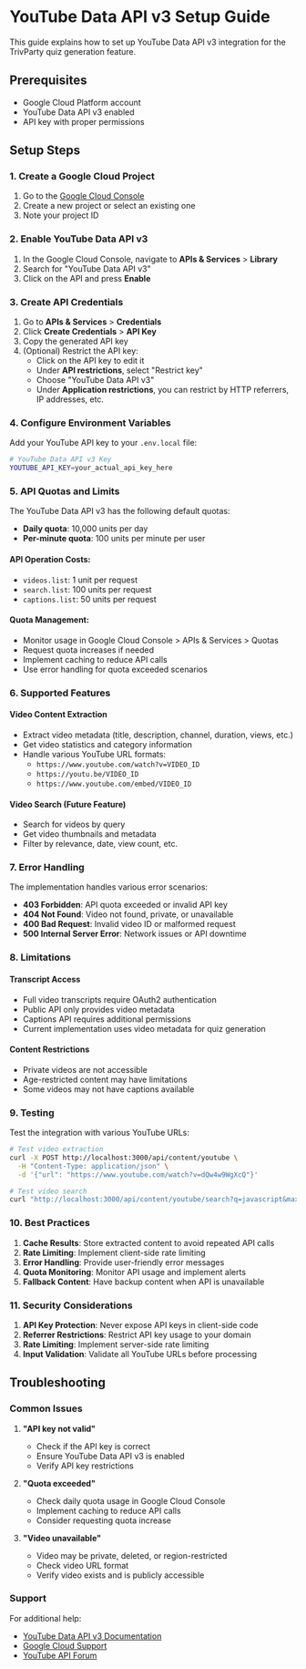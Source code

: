 # YouTube Data API v3 Setup Guide

This guide explains how to set up YouTube Data API v3 integration for the TrivParty quiz generation feature.

## Prerequisites

- Google Cloud Platform account
- YouTube Data API v3 enabled
- API key with proper permissions

## Setup Steps

### 1. Create a Google Cloud Project

1. Go to the [Google Cloud Console](https://console.cloud.google.com/)
2. Create a new project or select an existing one
3. Note your project ID

### 2. Enable YouTube Data API v3

1. In the Google Cloud Console, navigate to **APIs & Services** > **Library**
2. Search for "YouTube Data API v3"
3. Click on the API and press **Enable**

### 3. Create API Credentials

1. Go to **APIs & Services** > **Credentials**
2. Click **Create Credentials** > **API Key**
3. Copy the generated API key
4. (Optional) Restrict the API key:
   - Click on the API key to edit it
   - Under **API restrictions**, select "Restrict key"
   - Choose "YouTube Data API v3"
   - Under **Application restrictions**, you can restrict by HTTP referrers, IP addresses, etc.

### 4. Configure Environment Variables

Add your YouTube API key to your `.env.local` file:

```bash
# YouTube Data API v3 Key
YOUTUBE_API_KEY=your_actual_api_key_here
```

### 5. API Quotas and Limits

The YouTube Data API v3 has the following default quotas:

- **Daily quota**: 10,000 units per day
- **Per-minute quota**: 100 units per minute per user

#### API Operation Costs:
- `videos.list`: 1 unit per request
- `search.list`: 100 units per request
- `captions.list`: 50 units per request

#### Quota Management:
- Monitor usage in Google Cloud Console > APIs & Services > Quotas
- Request quota increases if needed
- Implement caching to reduce API calls
- Use error handling for quota exceeded scenarios

### 6. Supported Features

#### Video Content Extraction
- Extract video metadata (title, description, channel, duration, views, etc.)
- Get video statistics and category information
- Handle various YouTube URL formats:
  - `https://www.youtube.com/watch?v=VIDEO_ID`
  - `https://youtu.be/VIDEO_ID`
  - `https://www.youtube.com/embed/VIDEO_ID`

#### Video Search (Future Feature)
- Search for videos by query
- Get video thumbnails and metadata
- Filter by relevance, date, view count, etc.

### 7. Error Handling

The implementation handles various error scenarios:

- **403 Forbidden**: API quota exceeded or invalid API key
- **404 Not Found**: Video not found, private, or unavailable
- **400 Bad Request**: Invalid video ID or malformed request
- **500 Internal Server Error**: Network issues or API downtime

### 8. Limitations

#### Transcript Access
- Full video transcripts require OAuth2 authentication
- Public API only provides video metadata
- Captions API requires additional permissions
- Current implementation uses video metadata for quiz generation

#### Content Restrictions
- Private videos are not accessible
- Age-restricted content may have limitations
- Some videos may not have captions available

### 9. Testing

Test the integration with various YouTube URLs:

```bash
# Test video extraction
curl -X POST http://localhost:3000/api/content/youtube \
  -H "Content-Type: application/json" \
  -d '{"url": "https://www.youtube.com/watch?v=dQw4w9WgXcQ"}'

# Test video search
curl "http://localhost:3000/api/content/youtube/search?q=javascript&maxResults=5"
```

### 10. Best Practices

1. **Cache Results**: Store extracted content to avoid repeated API calls
2. **Rate Limiting**: Implement client-side rate limiting
3. **Error Handling**: Provide user-friendly error messages
4. **Quota Monitoring**: Monitor API usage and implement alerts
5. **Fallback Content**: Have backup content when API is unavailable

### 11. Security Considerations

1. **API Key Protection**: Never expose API keys in client-side code
2. **Referrer Restrictions**: Restrict API key usage to your domain
3. **Rate Limiting**: Implement server-side rate limiting
4. **Input Validation**: Validate all YouTube URLs before processing

## Troubleshooting

### Common Issues

1. **"API key not valid"**
   - Check if the API key is correct
   - Ensure YouTube Data API v3 is enabled
   - Verify API key restrictions

2. **"Quota exceeded"**
   - Check daily quota usage in Google Cloud Console
   - Implement caching to reduce API calls
   - Consider requesting quota increase

3. **"Video unavailable"**
   - Video may be private, deleted, or region-restricted
   - Check video URL format
   - Verify video exists and is publicly accessible

### Support

For additional help:
- [YouTube Data API v3 Documentation](https://developers.google.com/youtube/v3/docs)
- [Google Cloud Support](https://cloud.google.com/support)
- [YouTube API Forum](https://developers.google.com/youtube/v3/support)